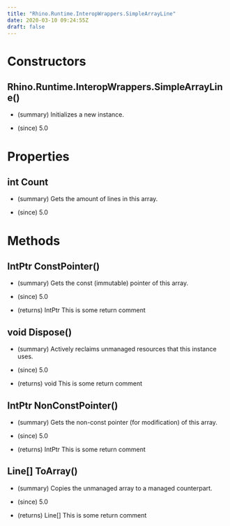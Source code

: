 ```yaml
---
title: "Rhino.Runtime.InteropWrappers.SimpleArrayLine"
date: 2020-03-10 09:24:55Z
draft: false
---
```


# Constructors
## Rhino.Runtime.InteropWrappers.SimpleArrayLine()
- (summary) 
     Initializes a new  instance.
     
- (since) 5.0
# Properties
## int Count
- (summary) 
     Gets the amount of lines in this array.
     
- (since) 5.0
# Methods
## IntPtr ConstPointer()
- (summary) 
     Gets the const (immutable) pointer of this array.
     
- (since) 5.0
- (returns) IntPtr This is some return comment
## void Dispose()
- (summary) 
     Actively reclaims unmanaged resources that this instance uses.
     
- (since) 5.0
- (returns) void This is some return comment
## IntPtr NonConstPointer()
- (summary) 
     Gets the non-const pointer (for modification) of this array.
     
- (since) 5.0
- (returns) IntPtr This is some return comment
## Line[] ToArray()
- (summary) 
     Copies the unmanaged array to a managed counterpart.
     
- (since) 5.0
- (returns) Line[] This is some return comment
